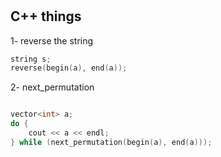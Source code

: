 #

## C++ things

1- reverse the string

```cpp
string s;
reverse(begin(a), end(a));
```

2- next_permutation

```cpp

vector<int> a;
do {
    cout << a << endl;
} while (next_permutation(begin(a), end(a)));

```
